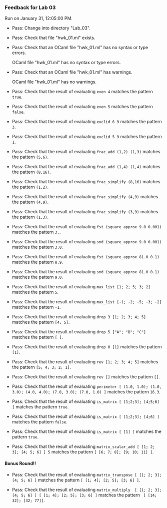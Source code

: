 ### Feedback for Lab 03

Run on January 31, 12:05:00 PM.

+ Pass: Change into directory "Lab_03".

+ Pass: Check that file "hwk_01.ml" exists.

+ Pass: Check that an OCaml file "hwk_01.ml" has no syntax or type errors.

    OCaml file "hwk_01.ml" has no syntax or type errors.



+ Pass: Check that an OCaml file "hwk_01.ml" has warnings.

    OCaml file "hwk_01.ml" has no warnings.



+ Pass: Check that the result of evaluating `even 4` matches the pattern `true`.

   



+ Pass: Check that the result of evaluating `even 5` matches the pattern `false`.

   



+ Pass: Check that the result of evaluating `euclid 6 9` matches the pattern `3`.

   



+ Pass: Check that the result of evaluating `euclid 5 9` matches the pattern `1`.

   



+ Pass: Check that the result of evaluating `frac_add (1,2) (1,3)` matches the pattern `(5,6)`.

   



+ Pass: Check that the result of evaluating `frac_add (1,4) (1,4)` matches the pattern `(8,16)`.

   



+ Pass: Check that the result of evaluating `frac_simplify (8,16)` matches the pattern `(1,2)`.

   



+ Pass: Check that the result of evaluating `frac_simplify (4,9)` matches the pattern `(4,9)`.

   



+ Pass: Check that the result of evaluating `frac_simplify (3,9)` matches the pattern `(1,3)`.

   



+ Pass: Check that the result of evaluating `fst (square_approx 9.0 0.001)` matches the pattern `3.`.

   



+ Pass: Check that the result of evaluating `snd (square_approx 9.0 0.001)` matches the pattern `3.0`.

   



+ Pass: Check that the result of evaluating `fst (square_approx 81.0 0.1)` matches the pattern `8.9`.

   



+ Pass: Check that the result of evaluating `snd (square_approx 81.0 0.1)` matches the pattern `9.0`.

   



+ Pass: Check that the result of evaluating `max_list [1; 2; 5; 3; 2]` matches the pattern `5`.

   



+ Pass: Check that the result of evaluating `max_list [-1; -2; -5; -3; -2]` matches the pattern `-1`.

   



+ Pass: Check that the result of evaluating `drop 3 [1; 2; 3; 4; 5]` matches the pattern `[4; 5]`.

   



+ Pass: Check that the result of evaluating `drop 5 ["A"; "B"; "C"]` matches the pattern `[ ]`.

   



+ Pass: Check that the result of evaluating `drop 0 [1]` matches the pattern `[1]`.

   



+ Pass: Check that the result of evaluating `rev [1; 2; 3; 4; 5]` matches the pattern `[5; 4; 3; 2; 1]`.

   



+ Pass: Check that the result of evaluating `rev []` matches the pattern `[]`.

   



+ Pass: Check that the result of evaluating `perimeter [ (1.0, 1.0); (1.0, 3.0); (4.0, 4.0); (7.0, 3.0); (7.0, 1.0) ]` matches the pattern `16.3`.

   



+ Pass: Check that the result of evaluating `is_matrix [ [1;2;3]; [4;5;6] ]` matches the pattern `true`.

   



+ Pass: Check that the result of evaluating `is_matrix [ [1;2;3]; [4;6] ]` matches the pattern `false`.

   



+ Pass: Check that the result of evaluating `is_matrix [ [1] ]` matches the pattern `true`.

   



+ Pass: Check that the result of evaluating `matrix_scalar_add [ [1; 2; 3]; [4; 5; 6] ] 5` matches the pattern `[ [6; 7; 8]; [9; 10; 11] ]`.

   



#### Bonus Round!!

+ Pass: Check that the result of evaluating `matrix_transpose [ [1; 2; 3]; [4; 5; 6] ]` matches the pattern `[ [1; 4]; [2; 5]; [3; 6] ]`.

   



+ Pass: Check that the result of evaluating `matrix_multiply  [ [1; 2; 3]; [4; 5; 6] ] [ [1; 4]; [2; 5]; [3; 6] ]` matches the pattern ` [ [14; 32]; [32; 77]]`.

   



